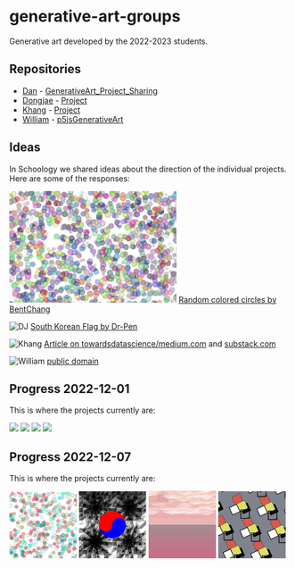 # generative-art-groups
Generative art developed by the 2022-2023 students.

## Repositories

- [Dan](https://github.com/DanDC25) - [GenerativeArt_Project_Sharing](https://github.com/DanDC25/GenerativeArt_Project_Sharing)
- [Dongjae](https://github.com/dongdongthedingdong) - [Project](https://github.com/dongdongthedingdong/Collaborative-Project)
- [Khang](https://github.com/khangpham24) - [Project](https://github.com/khangpham24/Khang-s-Generative-Art)
- [William](https://github.com/IsNotAvaliable) - [p5jsGenerativeArt](https://github.com/IsNotAvaliable/p5jsGenerativeArt)

## Ideas

In Schoology we shared ideas about the direction of the individual projects. Here are some of the responses:

![Dan](docs/dan2022a.png) [Random colored circles by BentChang](https://www.123rf.com/photo_97863776_random-colored-abstract-overlapping-circles-bubbles-or-ellipses-digital-generative-art-for-design-te.html)

<!--
![Dan](https://github.com/DanDC25/GenerativeArt_Project_Sharing/blob/main/Screen%20Shot%202022-11-25%20at%2010.29.35.png) [Random colored circles by BentChang](https://www.123rf.com/photo_97863776_random-colored-abstract-overlapping-circles-bubbles-or-ellipses-digital-generative-art-for-design-te.html)
-->

![DJ](docs/dj2022.png) [South Korean Flag by Dr-Pen](https://wall.alphacoders.com/big.php?i=896462)

![Khang](docs/khang2022.png) [Article on towardsdatascience/medium.com](https://medium.com/m/global-identity?redirectUrl=https%3A%2F%2Ftowardsdatascience.com%2Fhow-i-used-ai-to-reimagine-10-famous-landscape-paintings-3e2924e03f79) and [substack.com](https://thealgorithmicbridge.substack.com/p/ai-reimagines-10-famous-landscape)

![William](docs/william2022.png) [public domain](https://www.publicdomainpictures.net/en/view-image.php?image=378643&picture=colorful-box-repeating-pattern)

## Progress 2022-12-01

This is where the projects currently are:

<img src="docs/2022-12-01_dan.png" width="24%"> <img src="docs/2022-12-01_dongjae.png" width="24%"> <img src="docs/2022-12-01_khang.png" width="24%"> <img src="docs/2022-12-01_william.png" width="24%">

## Progress 2022-12-07

This is where the projects currently are:

<img src="docs/2022-12-07_dan.png" width="24%"> <img src="docs/2022-12-07_dj.png" width="24%"> <img src="docs/2022-12-07_khang.png" width="24%"> <img src="docs/2022-12-07_william.png" width="24%">
